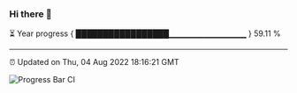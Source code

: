 ### Hi there 👋

⏳ Year progress { █████████████████▁▁▁▁▁▁▁▁▁▁▁▁▁ } 59.11 %

---

⏰ Updated on Thu, 04 Aug 2022 18:16:21 GMT

![Progress Bar CI](https://github.com/liununu/liununu/workflows/Progress%20Bar%20CI/badge.svg)
